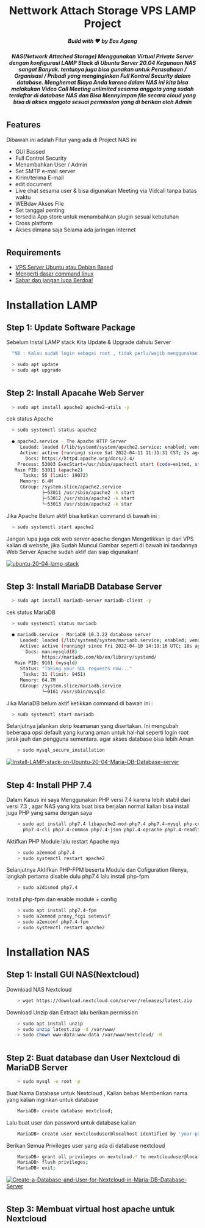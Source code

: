 
<h1 align="center">Nettwork Attach Storage VPS LAMP Project</h1>
<h5 align="center">Build with ❤️ by Eos Ageng</h5>
<h5 align="center">NAS(Network Attached Storage) Menggunakan Virtual Private Server dengan konfigurasi LAMP Stack di Ubuntu Server 20.04
Kegunaan NAS sangat Banyak. tentunya juga bisa gunakan untuk Perusahaan / Organisasi / Pribadi yang menginginkan Full Kontrol Security dalam database. Menghemat Biaya Anda karena dalam NAS ini kita bisa melakukan Video Call Meeting unlimited sesama anggota yang sudah terdaftar di database NAS dan Bisa Mennyimpan file secara cloud yang bisa di akses anggota sesuai permission yang di berikan oleh Admin</h5>

#

## Features
Dibawah ini adalah Fitur yang ada di Project NAS ini

- GUI Bassed
- Full Control Security
- Menambahkan User / Admin
- Set SMTP e-mail server 
- Kirim/terima E-mail
- edit document
- Live chat sesama user & bisa digunakan Meeting via Vidcall tanpa batas waktu
- WEBdav Akses File
- Set tanggal penting
- tersedia App store untuk menambahkan plugin sesuai kebutuhan
- Cross platform
- Akses dimana saja Selama ada jaringan internet

#
## Requirements

 - <a href="https://wa.me/+6285389914734?text=Saya%20Mau%20Beli%20VPS%20bang%20,%20untuk%20keperluan%20NAS%20project.%20">VPS Server Ubuntu atau Debian Based</a>
 - [Mengerti dasar command linux](https://bjpcjp.github.io/pdfs/devops/linux-commands-handbook.pdf)
 - [Sabar dan jangan lupa Berdoa!](https://www.youtube.com/watch?v=oft-ebWrgvg)

#
# Installation LAMP
## Step 1: Update Software Package

Sebelum Instal LAMP stack Kita Update & Upgrade dahulu Server

```bash
  "NB : Kalau sudah login sebagai root , tidak perlu/wajib menggunakan sudo"
```

```bash
  > sudo apt update
  > sudo apt upgrade
```
#
## Step 2: Install Apacahe Web Server


```bash
  > sudo apt install apache2 apache2-utils -y
```
cek status Apache
```bash
  > sudo systemctl status apache2
  
  ● apache2.service - The Apache HTTP Server
     Loaded: loaded (/lib/systemd/system/apache2.service; enabled; vendor preset: enabled)
     Active: active (running) since Sat 2022-04-11 11:31:31 CST; 2s ago
       Docs: https://httpd.apache.org/docs/2.4/
    Process: 53003 ExecStart=/usr/sbin/apachectl start (code=exited, status=0/SUCCESS)
   Main PID: 53011 (apache2)
      Tasks: 55 (limit: 19072)
     Memory: 6.4M
     CGroup: /system.slice/apache2.service
             ├─53011 /usr/sbin/apache2 -k start
             ├─53012 /usr/sbin/apache2 -k start
             └─53013 /usr/sbin/apache2 -k star
```
Jika Apache Belum aktif bisa ketikan command di bawah ini :
```bash
  > sudo systemctl start apache2
```
Jangan lupa juga cek web server apache dengan Mengetikkan ip dari VPS kalian di website,
jika Sudah Muncul Gambar seperti di bawah ini tandannya Web Server Apache sudah aktif
dan siap digunakan!

<a href="https://ibb.co/jbvGXYF"><img src="https://i.ibb.co/LYz67yf/ubuntu-20-04-lamp-stack.webp" alt="ubuntu-20-04-lamp-stack" border="0"></a>

#
## Step 3: Install MariaDB Database Server

```bash
  > sudo apt install mariadb-server mariadb-client -y
```
cek status MariaDB
```bash
  > sudo systemctl status mariadb

  ● mariadb.service - MariaDB 10.3.22 database server
     Loaded: loaded (/lib/systemd/system/mariadb.service; enabled; vendor preset: enabled)
     Active: active (running) since Fri 2022-04-10 14:19:16 UTC; 18s ago
       Docs: man:mysqld(8)
             https://mariadb.com/kb/en/library/systemd/
   Main PID: 9161 (mysqld)
     Status: "Taking your SQL requests now..."
      Tasks: 31 (limit: 9451)
     Memory: 64.7M
     CGroup: /system.slice/mariadb.service
             └─9161 /usr/sbin/mysqld
```
Jika MariaDB belum aktif ketikkan command di bawah ini :

```bash
  > sudo systemctl start mariadb
```
Selanjutnya jalankan skrip keamanan yang disertakan. Ini mengubah beberapa opsi default yang kurang aman untuk hal-hal seperti login root jarak jauh dan pengguna sementara. 
agar akses database bisa lebih Aman

```bash
    > sudo mysql_secure_installation
```
<a href="https://ibb.co/4PH9PGB"><img src="https://i.ibb.co/18kh85H/Install-LAMP-stack-on-Ubuntu-20-04-Maria-DB-Database-server.webp" alt="Install-LAMP-stack-on-Ubuntu-20-04-Maria-DB-Database-server" border="0"></a>

#
## Step 4: Install PHP 7.4

Dalam Kasus ini saya Menggunakan PHP versi 7.4 karena lebih stabil dari versi 7.3 , agar NAS yang kita buat bisa berjalan normal kalian bisa install juga PHP yang sama dengan saya

```bash
    > sudo apt install php7.4 libapache2-mod-php7.4 php7.4-mysql php-common 
      php7.4-cli php7.4-common php7.4-json php7.4-opcache php7.4-readline 
```

Aktifkan PHP Module lalu restart Apache nya

```bash
    > sudo a2enmod php7.4
    > sudo systemctl restart apache2
```
Selanjutnya Aktifkan PHP-FPM beserta Module dan Cofiguration filenya, langkah pertama disable dulu php7.4 lalu install php-fpm
```bash
    > sudo a2dismod php7.4
```
Install php-fpm dan enable module + config
```bash
    > sudo apt install php7.4-fpm
    > sudo a2enmod proxy_fcgi setenvif
    > sudo a2enconf php7.4-fpm
    > sudo systemctl restart apache2
```
#

# Installation NAS
## Step 1: Install GUI NAS(Nextcloud)

Download NAS Nextcloud
```bash
    > wget https://download.nextcloud.com/server/releases/latest.zip
```
Download Unzip dan Extract lalu berikan permission 
```bash
    > sudo apt install unzip
    > sudo unzip latest.zip -d /var/www/
    > sudo chown www-data:www-data /var/www/nextcloud/ -R
```
#
## Step 2: Buat database dan User Nextcloud di MariaDB Server
```bash
    > sudo mysql -u root -p
```
Buat Nama Database untuk Nextcloud , Kalian bebas Memberikan nama yang kalian inginkan untuk database
```bash
    MariaDB> create database nextcloud; 
```
Lalu buat user dan password untuk database kalian
```bash
    MariaDB> create user nextclouduser@localhost identified by 'your-password';
```
Berikan Semua Privileges user yang ada di database nextcloud
```bash
    MariaDB> grant all privileges on nextcloud.* to nextclouduser@localhost identified by 'your-password';
    MariaDB> flush privileges;
    MariaDB> exit; 
```
<a href="https://ibb.co/tCYkW1c"><img src="https://i.ibb.co/f0rBPTt/Create-a-Database-and-User-for-Nextcloud-in-Maria-DB-Database-Server.webp" alt="Create-a-Database-and-User-for-Nextcloud-in-Maria-DB-Database-Server" border="0"></a>
#
## Step 3: Membuat virtual host apache untuk Nextcloud
